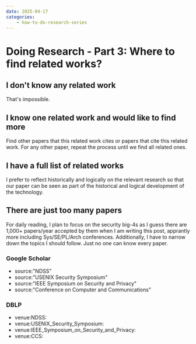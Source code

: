 ```yaml
---
date: 2025-04-17
categories:
    - how-to-do-research-series
---
```


# Doing Research - Part 3: Where to find related works?

## I don't know any related work

That's impossible.

<!-- more -->

## I know one related work and would like to find more

Find other papers that this related work cites or papers that cite this related
work. For any other paper, repeat the process until we find all related ones.

## I have a full list of related works

I prefer to reflect historically and logically on the relevant research so that
our paper can be seen as part of the historical and logical development of the
technology.

## There are just too many papers

For daily reading, I plan to focus on the security big-4s as I guess there are
1,000+ papers/year accepted by them when I am writing this post, apprantly more
including Sys/SE/PL/Arch conferences. Additionally, I have to narrow down the
topics I should follow. Just no one can know every paper.

### Google Scholar

- source:"NDSS"
- source:"USENIX Security Symposium"
- source:"IEEE Symposium on Security and Privacy"
- source:"Conference on Computer and Communications"

### DBLP

- venue:NDSS: 
- venue:USENIX_Security_Symposium: 
- venue:IEEE_Symposium_on_Security_and_Privacy: 
- venue:CCS: 
